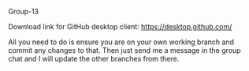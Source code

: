 Group-13

Download link for GitHub desktop client:
https://desktop.github.com/

All you need to do is ensure you are on your own working branch and commit any changes to that.
Then just send me a message in the group chat and I will update the other branches from there.